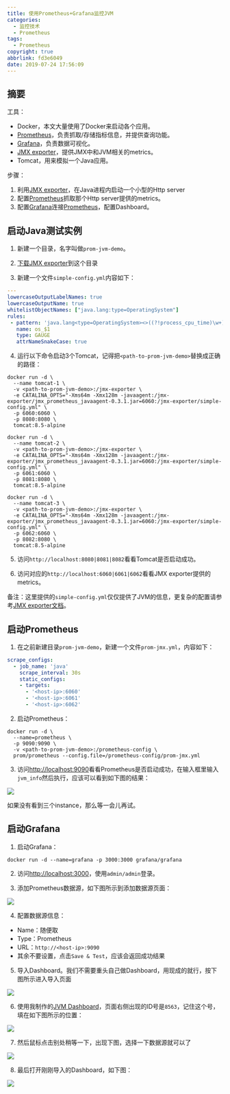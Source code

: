 ```yaml
---
title: 使用Prometheus+Grafana监控JVM
categories:
  - 监控技术
  - Prometheus
tags:
  - Prometheus
copyright: true
abbrlink: fd3e6049
date: 2019-07-24 17:56:09
---
```


## 摘要

工具：

- Docker，本文大量使用了Docker来启动各个应用。
- [Prometheus](https://prometheus.io/)，负责抓取/存储指标信息，并提供查询功能。
- [Grafana](https://grafana.com/)，负责数据可视化。
- [JMX exporter](https://github.com/prometheus/jmx_exporter)，提供JMX中和JVM相关的metrics。
- Tomcat，用来模拟一个Java应用。

步骤：

1. 利用[JMX exporter](https://github.com/prometheus/jmx_exporter)，在Java进程内启动一个小型的Http server
2. 配置[Prometheus](https://prometheus.io/)抓取那个Http server提供的metrics。
3. 配置[Grafana](https://grafana.com/)连接[Prometheus](https://prometheus.io/)，配置Dashboard。

<!--more-->

## 启动Java测试实例

1) 新建一个目录，名字叫做`prom-jvm-demo`。

2) [下载JMX exporter](https://repo1.maven.org/maven2/io/prometheus/jmx/jmx_prometheus_javaagent/0.3.1/jmx_prometheus_javaagent-0.3.1.jar)到这个目录

3) 新建一个文件`simple-config.yml`内容如下：

```yaml
---
lowercaseOutputLabelNames: true
lowercaseOutputName: true
whitelistObjectNames: ["java.lang:type=OperatingSystem"]
rules:
 - pattern: 'java.lang<type=OperatingSystem><>((?!process_cpu_time)\w+):'
   name: os_$1
   type: GAUGE
   attrNameSnakeCase: true
```

4) 运行以下命令启动3个Tomcat，记得把`<path-to-prom-jvm-demo>`替换成正确的路径：

```shell
docker run -d \
  --name tomcat-1 \
  -v <path-to-prom-jvm-demo>:/jmx-exporter \
  -e CATALINA_OPTS="-Xms64m -Xmx128m -javaagent:/jmx-exporter/jmx_prometheus_javaagent-0.3.1.jar=6060:/jmx-exporter/simple-config.yml" \
  -p 6060:6060 \
  -p 8080:8080 \
  tomcat:8.5-alpine

docker run -d \
  --name tomcat-2 \
  -v <path-to-prom-jvm-demo>:/jmx-exporter \
  -e CATALINA_OPTS="-Xms64m -Xmx128m -javaagent:/jmx-exporter/jmx_prometheus_javaagent-0.3.1.jar=6060:/jmx-exporter/simple-config.yml" \
  -p 6061:6060 \
  -p 8081:8080 \
  tomcat:8.5-alpine

docker run -d \
  --name tomcat-3 \
  -v <path-to-prom-jvm-demo>:/jmx-exporter \
  -e CATALINA_OPTS="-Xms64m -Xmx128m -javaagent:/jmx-exporter/jmx_prometheus_javaagent-0.3.1.jar=6060:/jmx-exporter/simple-config.yml" \
  -p 6062:6060 \
  -p 8082:8080 \
  tomcat:8.5-alpine
```

5) 访问`http://localhost:8080|8081|8082`看看Tomcat是否启动成功。

6) 访问对应的`http://localhost:6060|6061|6062`看看JMX exporter提供的metrics。

备注：这里提供的`simple-config.yml`仅仅提供了JVM的信息，更复杂的配置请参考[JMX exporter文档](https://github.com/prometheus/jmx_exporter)。

## 启动Prometheus

1) 在之前新建目录`prom-jvm-demo`，新建一个文件`prom-jmx.yml`，内容如下：

```yaml
scrape_configs:
  - job_name: 'java'
    scrape_interval: 30s
    static_configs:
    - targets:
      - '<host-ip>:6060'
      - '<host-ip>:6061'
      - '<host-ip>:6062'
```

2) 启动Prometheus：

```shell
docker run -d \
  --name=prometheus \
  -p 9090:9090 \
  -v <path-to-prom-jvm-demo>:/prometheus-config \
  prom/prometheus --config.file=/prometheus-config/prom-jmx.yml
```

3) 访问[http://localhost:9090](http://localhost:9090/)看看Prometheus是否启动成功，在输入框里输入`jvm_info`然后执行，应该可以看到如下图的结果：

![](1.png)

如果没有看到三个instance，那么等一会儿再试。

## 启动Grafana

1) 启动Grafana：

```shell
docker run -d --name=grafana -p 3000:3000 grafana/grafana
```

2) 访问[http://localhost:3000](http://localhost:3000/)，使用`admin/admin`登录。

3) 添加Prometheus数据源，如下图所示到添加数据源页面：

![](2.png)

4) 配置数据源信息：

- Name：随便取
- Type：Prometheus
- URL：`http://<host-ip>:9090`
- 其余不要设置，点击`Save & Test`，应该会返回成功结果

5) 导入Dashboard。我们不需要重头自己做Dashboard，用现成的就行，按下图所示进入导入页面

![](3.png)

6) 使用我制作的[JVM Dashboard](https://grafana.com/dashboards/8563)，页面右侧出现的ID号是`8563`，记住这个号，填在如下图所示的位置：

![](4.png)

7) 然后鼠标点击别处稍等一下，出现下图，选择一下数据源就可以了

![](5.png)

8) 最后打开刚刚导入的Dashboard，如下图：

![](6.png)


